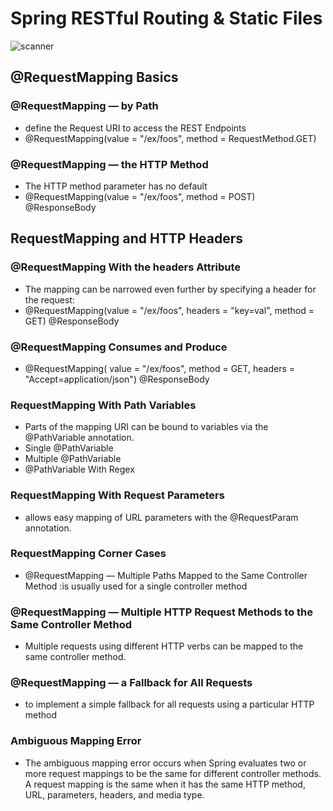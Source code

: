 # Spring RESTful Routing & Static Files

![scanner](https://i2.wp.com/springframework.guru/wp-content/uploads/2017/09/mvc.png)


## @RequestMapping Basics

### @RequestMapping — by Path
 - define the Request URI to access the REST Endpoints
 - @RequestMapping(value = "/ex/foos", method = RequestMethod.GET)

### @RequestMapping — the HTTP Method
 - The HTTP method parameter has no default
 - @RequestMapping(value = "/ex/foos", method = POST)
  @ResponseBody
  
## RequestMapping and HTTP Headers

### @RequestMapping With the headers Attribute
- The mapping can be narrowed even further by specifying a header for the request:
- @RequestMapping(value = "/ex/foos", headers = "key=val", method = GET)
 @ResponseBody
 
### @RequestMapping Consumes and Produce
 - @RequestMapping(
  value = "/ex/foos", 
  method = GET, 
  headers = "Accept=application/json")
  @ResponseBody

###  RequestMapping With Path Variables
- Parts of the mapping URI can be bound to variables via the @PathVariable annotation.
- Single @PathVariable
- Multiple @PathVariable
- @PathVariable With Regex

### RequestMapping With Request Parameters
- allows easy mapping of URL parameters with the @RequestParam annotation.

### RequestMapping Corner Cases
 - @RequestMapping — Multiple Paths Mapped to the Same Controller Method :is usually used for a single controller method

### @RequestMapping — Multiple HTTP Request Methods to the Same Controller Method
 - Multiple requests using different HTTP verbs can be mapped to the same controller method.

### @RequestMapping — a Fallback for All Requests
 - to implement a simple fallback for all requests using a particular HTTP method
### Ambiguous Mapping Error 
 - The ambiguous mapping error occurs when Spring evaluates two or more request mappings to be the same for different controller methods. A request mapping is the same when it has the same HTTP method, URL, parameters, headers, and media type.


   

